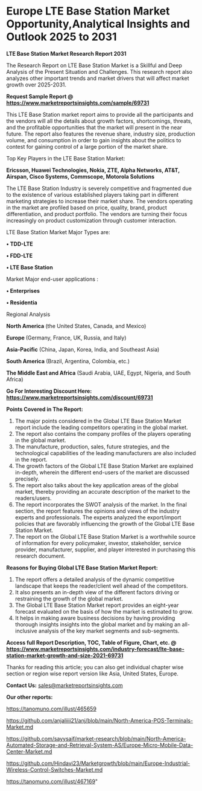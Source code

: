 # Europe LTE Base Station Market Opportunity,Analytical Insights and Outlook 2025 to 2031

<strong>LTE Base Station Market Research Report 2031</strong>

The Research Report on LTE Base Station Market is a Skillful and Deep Analysis of the Present Situation and Challenges. This research report also analyzes other important trends and market drivers that will affect market growth over 2025-2031.

<strong>Request Sample Report @ <a href=https://www.marketreportsinsights.com/sample/69731>https://www.marketreportsinsights.com/sample/69731</a></strong>

This LTE Base Station market report aims to provide all the participants and the vendors will all the details about growth factors, shortcomings, threats, and the profitable opportunities that the market will present in the near future. The report also features the revenue share, industry size, production volume, and consumption in order to gain insights about the politics to contest for gaining control of a large portion of the market share.

Top Key Players in the LTE Base Station Market:

<strong>Ericsson, Huawei Technologies, Nokia, ZTE, Alpha Networks, AT&T, Airspan, Cisco Systems, Commscope, Motorola Solutions</strong>

The LTE Base Station Industry is severely competitive and fragmented due to the existence of various established players taking part in different marketing strategies to increase their market share. The vendors operating in the market are profiled based on price, quality, brand, product differentiation, and product portfolio. The vendors are turning their focus increasingly on product customization through customer interaction.

LTE Base Station Market Major Types are:

<strong>• TDD-LTE

• FDD-LTE

• LTE Base Station</strong>

Market Major end-user applications :

<strong>• Enterprises

• Residentia</strong>

Regional Analysis

</u><strong><b>North America</b></strong> (the United States, Canada, and Mexico)

<strong><b>Europe </b></strong>(Germany, France, UK, Russia, and Italy)

<strong><b>Asia-Pacific</b></strong> (China, Japan, Korea, India, and Southeast Asia)

<strong><b>South America</b></strong> (Brazil, Argentina, Colombia, etc.)

<strong><b>The Middle East and Africa</b></strong> (Saudi Arabia, UAE, Egypt, Nigeria, and South Africa)

<strong>Go For Interesting Discount Here: <a href=https://www.marketreportsinsights.com/discount/69731>https://www.marketreportsinsights.com/discount/69731</a></strong>

<strong>Points Covered in The Report:</strong>
<ol>
  <li>The major points considered in the Global LTE Base Station Market report include the leading competitors operating in the global market.</li>
  <li>The report also contains the company profiles of the players operating in the global market.</li>
  <li>The manufacture, production, sales, future strategies, and the technological capabilities of the leading manufacturers are also included in the report.</li>
  <li>The growth factors of the Global LTE Base Station Market are explained in-depth, wherein the different end-users of the market are discussed precisely.</li>
  <li>The report also talks about the key application areas of the global market, thereby providing an accurate description of the market to the readers/users.</li>
  <li>The report incorporates the SWOT analysis of the market. In the final section, the report features the opinions and views of the industry experts and professionals. The experts analyzed the export/import policies that are favorably influencing the growth of the Global LTE Base Station Market.</li>
  <li>The report on the Global LTE Base Station Market is a worthwhile source of information for every policymaker, investor, stakeholder, service provider, manufacturer, supplier, and player interested in purchasing this research document.</li>
</ol>
<strong>Reasons for Buying Global LTE Base Station Market Report:</strong>

<ol>
  <li>The report offers a detailed analysis of the dynamic competitive landscape that keeps the reader/client well ahead of the competitors.</li>
  <li>It also presents an in-depth view of the different factors driving or restraining the growth of the global market.</li>
  <li>The Global LTE Base Station Market report provides an eight-year forecast evaluated on the basis of how the market is estimated to grow.</li>
  <li>It helps in making aware business decisions by having providing thorough insights insights into the global market and by making an all-inclusive analysis of the key market segments and sub-segments.</li>
</ol>
<strong>Access full Report Description, TOC, Table of Figure, Chart, etc. @ <a href=https://www.marketreportsinsights.com/industry-forecast/lte-base-station-market-growth-and-size-2021-69731>https://www.marketreportsinsights.com/industry-forecast/lte-base-station-market-growth-and-size-2021-69731</a></strong>


Thanks for reading this article; you can also get individual chapter wise section or region wise report version like Asia, United States, Europe.

<strong>Contact Us:</strong>
sales@marketreportsinsights.com

<strong>Our other reports:</strong>

<a href=https://tanomuno.com/illust/465659>https://tanomuno.com/illust/465659</a>

<a href=https://github.com/anjaliiii21/anj/blob/main/North-America-POS-Terminals-Market.md>https://github.com/anjaliiii21/anj/blob/main/North-America-POS-Terminals-Market.md</a>

<a href=https://github.com/sayysaif/market-research/blob/main/North-America-Automated-Storage-and-Retrieval-System-AS/Europe-Micro-Mobile-Data-Center-Market.md>https://github.com/sayysaif/market-research/blob/main/North-America-Automated-Storage-and-Retrieval-System-AS/Europe-Micro-Mobile-Data-Center-Market.md</a>

<a href=https://github.com/Hindavi23/Marketgrowth/blob/main/Europe-Industrial-Wireless-Control-Switches-Market.md>https://github.com/Hindavi23/Marketgrowth/blob/main/Europe-Industrial-Wireless-Control-Switches-Market.md</a>

<a href=https://tanomuno.com/illust/467169>https://tanomuno.com/illust/467169</a>"
